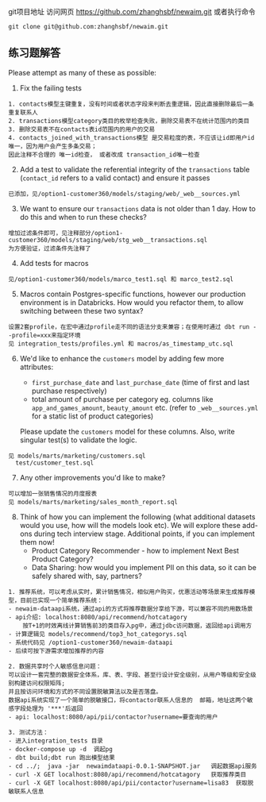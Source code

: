 git项目地址
访问网页 https://github.com/zhanghsbf/newaim.git
或者执行命令 
```
git clone git@github.com:zhanghsbf/newaim.git
```
## 练习题解答
Please attempt as many of these as possible:
1. Fix the failing tests
```commandline
1. contacts模型主键重复，没有时间或者状态字段来判断去重逻辑，因此直接删除最后一条重复联系人
2. transactions模型category类目的枚举检查失败，删除交易表不在统计范围内的类目
3. 删除交易表不在contacts表id范围内的用户的交易
4. contacts_joined_with_transactions模型 是交易粒度的表，不应该让id即用户id唯一，因为用户会产生多条交易；
因此注释不合理的 唯一id检查， 或者改成 transaction_id唯一检查
```

2. Add a test to validate the referential integrity of the `transactions` table (`contact_id` refers to a valid contact) and ensure it passes
```
已添加，见/option1-customer360/models/staging/web/_web__sources.yml
```

3. We want to ensure our `transactions` data is not older than 1 day. How to do this and when to run these checks?
```commandline
增加过滤条件即可，见注释部分/option1-customer360/models/staging/web/stg_web__transactions.sql
为方便验证，过滤条件先注释了
```


4. Add tests for macros
```commandline
见/option1-customer360/models/marco_test1.sql 和 marco_test2.sql
```

5. Macros contain Postgres-specific functions, however our production environment is in Databricks. How would you refactor them, to allow switching between these two syntax?
```commandline
设置2套profile，在宏中通过profile走不同的语法分支来兼容；在使用时通过 dbt run --profile=xxx来指定环境
见 integration_tests/profiles.yml 和 macros/as_timestamp_utc.sql
```


6. We'd like to enhance the `customers` model by adding few more attributes:
   + `first_purchase_date` and `last_purchase_date` (time of first and last purchase respectively)
   + total amount of purchase per category eg. columns like `app_and_games_amount`, `beauty_amount` etc. (refer to `_web__sources.yml` for a static list of product categories)
   
   Please update the `customers` model for these columns. Also, write singular test(s) to validate the logic.
```commandline
见 models/marts/marketing/customers.sql
  test/customer_test.sql
```


7. Any other improvements you'd like to make?
```commandline
可以增加一张销售情况的月度报表
见 models/marts/marketing/sales_month_report.sql
```

8. Think of how you can implement the following (what additional datasets would you use, how will the models look etc). We will explore these add-ons during tech interview stage. Additional points, if you can implement them now!
   + Product Category Recommender - how to implement Next Best Product Category?
   + Data Sharing: how would you implement PII on this data, so it can be safely shared with, say, partners?
```commandline
1. 推荐系统，可以考虑从实时，累计销售情况，相似用户购买，优惠活动等场景来生成推荐模型，目前已实现一个简单推荐系统：
- newaim-dataapi系统，通过api的方式将推荐数据分享给下游，可以兼容不同的用数场景
- api介绍: localhost:8080/api/recommend/hotcatagory
    按T+1的时效离线计算销售前3的类目存入pg中，通过jdbc访问数据，返回给api调用方
- 计算逻辑见 models/recommend/top3_hot_categorys.sql
- 系统代码见 /option1-customer360/newaim-dataapi
- 后续可按下游需求增加推荐的内容

2. 数据共享时个人敏感信息问题：
可以设计一套完整的数据安全体系，库、表、字段、甚至行设计安全级别，从用户等级和安全级别构建访问权限矩阵;
并且按访问环境和方式的不同设置脱敏算法以及是否落盘。 
数据api系统实现了一个简单的脱敏接口，将contactor联系人信息的  邮箱，地址这两个敏感字段处理为 '***'后返回
- api: localhost:8080/api/pii/contactor?username=要查询的用户

3. 测试方法：
- 进入integration_tests 目录
- docker-compose up -d  调起pg
- dbt build;dbt run 跑出模型结果
- cd ../;  java -jar  newaimdataapi-0.0.1-SNAPSHOT.jar   调起数据api服务
- curl -X GET localhost:8080/api/recommend/hotcatagory   获取推荐类目
- curl -X GET localhost:8080/api/pii/contactor?username=lisa83  获取脱敏联系人信息

```